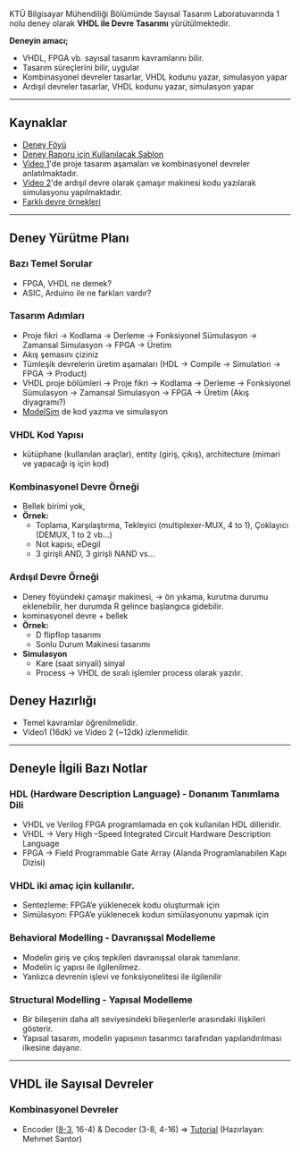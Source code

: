 KTÜ Bilgisayar Mühendiliği Bölümünde Sayısal Tasarım Laboratuvarında 1 nolu deney olarak **VHDL ile Devre Tasarımı** yürütülmektedir.

**Deneyin amacı;**
* VHDL, FPGA vb. sayısal tasarım kavramlarını bilir.
* Tasarım süreçlerini bilir, uygular
* Kombinasyonel devreler tasarlar, VHDL kodunu yazar, simulasyon yapar
* Ardışıl devreler tasarlar, VHDL kodunu yazar, simulasyon yapar

---

## Kaynaklar
* [Deney Föyü](0_documents/VHDL_deney_rapor_sablonu.pdf)
* [Deney Raporu için Kullanılacak Şablon](0_documents/VHDL_deney_rapor_sablonu.pdf)
* [Video 1](https://youtu.be/Z6Ql3Jw2hTU)'de proje tasarım aşamaları ve kombinasyonel devreler anlatılmaktadır.
* [Video 2](https://youtu.be/cg_CRbJMDLM)'de ardışıl devre olarak çamaşır makinesi kodu yazılarak simulasyonu yapılmaktadır.
* [Farklı devre örnekleri](https://www.youtube.com/watch?v=KW5uX0c2s6I&list=PLcjh-_Mx3C9Ozs5U6qc2idUcsnTP5UyEq)

---

## Deney Yürütme Planı

### Bazı Temel Sorular
* FPGA, VHDL ne demek? 
* ASIC, Arduino ile ne farkları vardır?

### Tasarım Adımları
* Proje fikri → Kodlama → Derleme → Fonksiyonel Sümulasyon → Zamansal Simulasyon → FPGA → Üretim
* Akış şemasını çiziniz
* Tümleşik devrelerin üretim aşamaları (HDL → Compile → Simulation → FPGA → Product)
* VHDL proje bölümleri → Proje fikri → Kodlama → Derleme → Fonksiyonel Sümulasyon → Zamansal Simulasyon → FPGA → Üretim (Akış diyagramı?)
* [ModelSim](https://www.mentor.com/company/higher_ed/modelsim-student-edition) de kod yazma ve simulasyon

### VHDL Kod Yapısı
* kütüphane (kullanılan araçlar), entity (giriş, çıkış), architecture (mimari ve yapacağı iş için kod)

### Kombinasyonel Devre Örneği
* Bellek birimi yok, 
* **Örnek:** 
  * Toplama, Karşılaştırma, Tekleyici (multiplexer-MUX, 4 to 1), Çoklayıcı (DEMUX, 1 to 2 vb...)
  * Not kapısı, eDegil
  * 3 girişli AND, 3 girişli NAND vs...

### Ardışıl Devre Örneği
* Deney föyündeki çamaşır makinesi, → ön yıkama, kurutma durumu eklenebilir, her durumda R gelince başlangıca gidebilir.
* kominasyonel devre + bellek
* **Örnek:**
  * D flipflop tasarımı
  * Sonlu Durum Makinesi tasarımı
* **Simulasyon**
  * Kare (saat sinyali) sinyal
  * Process → VHDL de sıralı işlemler process olarak yazılır.

## Deney Hazırlığı
* Temel kavramlar öğrenilmelidir.
* Video1 (16dk) ve Video 2 (~12dk) izlenmelidir.


---

## Deneyle İlgili Bazı Notlar
### HDL (Hardware Description Language) - Donanım Tanımlama Dili
* VHDL ve Verilog FPGA programlamada en çok kullanılan HDL dilleridir. 
* VHDL → Very High –Speed Integrated Circuit Hardware Description Language
* FPGA → Field Programmable Gate Array (Alanda Programlanabilen Kapı Dizisi)

### VHDL iki amaç için kullanılır.
* Sentezleme: FPGA’e  yüklenecek kodu oluşturmak için
* Simülasyon: FPGA’e yüklenecek kodun simülasyonunu yapmak için

### Behavioral Modelling - Davranışsal Modelleme
* Modelin giriş ve çıkış tepkileri davranışsal olarak tanımlanır.  
* Modelin iç yapısı ile ilgilenilmez. 
* Yanlızca devrenin işlevi ve fonksiyonelitesi ile ilgilenilir

### Structural Modelling - Yapısal Modelleme
* Bir bileşenin daha alt seviyesindeki bileşenlerle arasındaki ilişkileri gösterir. 
* Yapısal tasarım, modelin yapısının tasarımcı tarafından yapılandırılması ilkesine dayanır.

---

## VHDL ile Sayısal Devreler
### Kombinasyonel Devreler 
* Encoder ([8-3](combinational_circuits\8-to-3_encoder.vhd), 16-4) & Decoder (3-8, 4-16) => [Tutorial](https://github.com/zyavuz610/laboratory_apps_inKTU/blob/master/0_logic_design_lab/1_vhdl_ile_devre_tasarimi/0_documents/encoder_decoder_tutorial.pdf) (Hazırlayan: Mehmet Santor)

